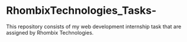 # RhombixTechnologies_Tasks-
This repository consists of my web development internship task that are assigned by Rhombix Technologies.
